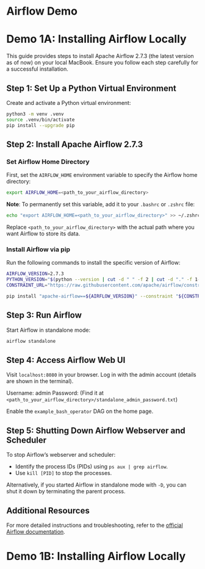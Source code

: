 # Airflow Demo



# Demo 1A: Installing Airflow Locally

This guide provides steps to install Apache Airflow 2.7.3 (the latest version as of now) on your local MacBook. Ensure you follow each step carefully for a successful installation.

## Step 1: Set Up a Python Virtual Environment

Create and activate a Python virtual environment:

```bash
python3 -m venv .venv 
source .venv/bin/activate  
pip install --upgrade pip
```

## Step 2: Install Apache Airflow 2.7.3

### Set Airflow Home Directory

First, set the `AIRFLOW_HOME` environment variable to specify the Airflow home directory:

```bash
export AIRFLOW_HOME=<path_to_your_airflow_directory>
```

**Note**: To permanently set this variable, add it to your `.bashrc` or `.zshrc` file:

```bash
echo "export AIRFLOW_HOME=<path_to_your_airflow_directory>" >> ~/.zshrc
```

Replace `<path_to_your_airflow_directory>` with the actual path where you want Airflow to store its data.

### Install Airflow via pip

Run the following commands to install the specific version of Airflow:

```bash
AIRFLOW_VERSION=2.7.3
PYTHON_VERSION="$(python --version | cut -d " " -f 2 | cut -d "." -f 1-2)"
CONSTRAINT_URL="https://raw.githubusercontent.com/apache/airflow/constraints-${AIRFLOW_VERSION}/constraints-${PYTHON_VERSION}.txt"

pip install "apache-airflow==${AIRFLOW_VERSION}" --constraint "${CONSTRAINT_URL}"
```

## Step 3: Run Airflow

Start Airflow in standalone mode:

```bash
airflow standalone
```

## Step 4: Access Airflow Web UI

Visit `localhost:8080` in your browser. Log in with the admin account (details are shown in the terminal).

Username: admin
Password: (Find it at `<path_to_your_airflow_directory>/standalone_admin_password.txt`)

Enable the `example_bash_operator` DAG on the home page.

## Step 5: Shutting Down Airflow Webserver and Scheduler

To stop Airflow’s webserver and scheduler:

- Identify the process IDs (PIDs) using `ps aux | grep airflow`.
- Use `kill [PID]` to stop the processes.

Alternatively, if you started Airflow in standalone mode with `-D`, you can shut it down by terminating the parent process.

## Additional Resources

For more detailed instructions and troubleshooting, refer to the [official Airflow documentation](https://airflow.apache.org/docs/apache-airflow/stable/start.html).


# Demo 1B: Installing Airflow Locally